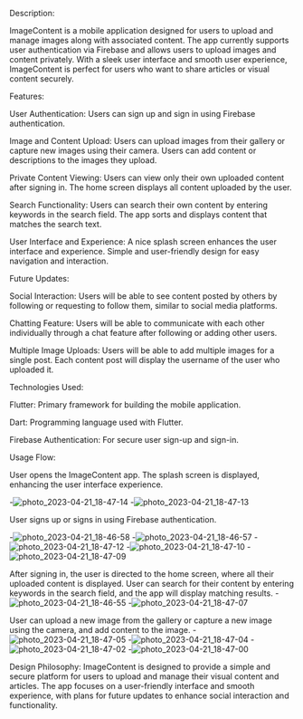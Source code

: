 Description:

ImageContent is a mobile application designed for users to upload and manage images along with associated content. The app currently supports user authentication via Firebase and allows users to upload images and content privately. With a sleek user interface and smooth user experience, ImageContent is perfect for users who want to share articles or visual content securely.

Features:

User Authentication:
Users can sign up and sign in using Firebase authentication.

Image and Content Upload:
Users can upload images from their gallery or capture new images using their camera.
Users can add content or descriptions to the images they upload.

Private Content Viewing:
Users can view only their own uploaded content after signing in.
The home screen displays all content uploaded by the user.

Search Functionality:
Users can search their own content by entering keywords in the search field.
The app sorts and displays content that matches the search text.

User Interface and Experience:
A nice splash screen enhances the user interface and experience.
Simple and user-friendly design for easy navigation and interaction.

Future Updates:

Social Interaction:
Users will be able to see content posted by others by following or requesting to follow them, similar to social media platforms.

Chatting Feature:
Users will be able to communicate with each other individually through a chat feature after following or adding other users.

Multiple Image Uploads:
Users will be able to add multiple images for a single post.
Each content post will display the username of the user who uploaded it.

Technologies Used:

Flutter: Primary framework for building the mobile application.

Dart: Programming language used with Flutter.

Firebase Authentication: For secure user sign-up and sign-in.

Usage Flow:

User opens the ImageContent app.
The splash screen is displayed, enhancing the user interface experience.

-![photo_2023-04-21_18-47-14](https://user-images.githubusercontent.com/87036588/233646482-e2f071f0-b993-404d-9e0c-5592a063d979.jpg)
-![photo_2023-04-21_18-47-13](https://user-images.githubusercontent.com/87036588/233646511-8a21c32d-4baf-4855-9cd3-b631d2076e3a.jpg)

User signs up or signs in using Firebase authentication.

-![photo_2023-04-21_18-46-58](https://user-images.githubusercontent.com/87036588/233648471-93d8e6af-6710-4353-ae28-a64dc7e50a4f.jpg)
-![photo_2023-04-21_18-46-57](https://user-images.githubusercontent.com/87036588/233648517-818eef91-7e33-47d3-9c84-d5e98c74009e.jpg)
-![photo_2023-04-21_18-47-12](https://user-images.githubusercontent.com/87036588/233648557-3c2bc9ec-9211-4fc8-8dd3-130ab2eea73a.jpg)
-![photo_2023-04-21_18-47-10](https://user-images.githubusercontent.com/87036588/233648584-9a9f9c3c-bfed-4f24-b33a-79f498ad9c7d.jpg)
-![photo_2023-04-21_18-47-09](https://user-images.githubusercontent.com/87036588/233651987-d4a6ad7b-4b8e-442a-91cd-75a555147b11.jpg)

After signing in, the user is directed to the home screen, where all their uploaded content is displayed. 
User can search for their content by entering keywords in the search field, and the app will display matching results.
-![photo_2023-04-21_18-46-55](https://user-images.githubusercontent.com/87036588/233658656-e94f558b-7a07-4e58-81f4-587884041403.jpg)
-![photo_2023-04-21_18-47-07](https://user-images.githubusercontent.com/87036588/233649067-9d1158e0-0f18-4b66-b31e-7b410d7f6b3a.jpg)

User can upload a new image from the gallery or capture a new image using the camera, and add content to the image.
-![photo_2023-04-21_18-47-05](https://user-images.githubusercontent.com/87036588/233653693-918b7f59-2cef-479a-8ab8-676e6b626e5a.jpg)
-![photo_2023-04-21_18-47-04](https://user-images.githubusercontent.com/87036588/233653736-d0a3bb4f-1152-44f8-b97a-8002be24dcc1.jpg)
-![photo_2023-04-21_18-47-02](https://user-images.githubusercontent.com/87036588/233653891-1d5c22ca-3694-4209-a095-e114f7b0367f.jpg)
-![photo_2023-04-21_18-47-00](https://user-images.githubusercontent.com/87036588/233654058-2d6173c4-2be1-4243-8711-d884d85eb101.jpg)

Design Philosophy:
ImageContent is designed to provide a simple and secure platform for users to upload and manage their visual content and articles. The app focuses on a user-friendly interface and smooth experience, with plans for future updates to enhance social interaction and functionality.


